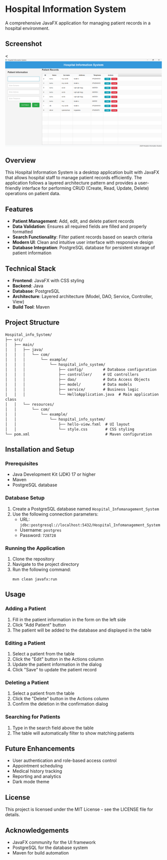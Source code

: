 # Hospital Information System

A comprehensive JavaFX application for managing patient records in a hospital environment.

## Screenshot

<![img.png](img.png)


## Overview

This Hospital Information System is a desktop application built with JavaFX that allows hospital staff to manage patient records efficiently. The application follows a layered architecture pattern and provides a user-friendly interface for performing CRUD (Create, Read, Update, Delete) operations on patient data.

## Features

- **Patient Management**: Add, edit, and delete patient records
- **Data Validation**: Ensures all required fields are filled and properly formatted
- **Search Functionality**: Filter patient records based on search criteria
- **Modern UI**: Clean and intuitive user interface with responsive design
- **Database Integration**: PostgreSQL database for persistent storage of patient information

## Technical Stack

- **Frontend**: JavaFX with CSS styling
- **Backend**: Java
- **Database**: PostgreSQL
- **Architecture**: Layered architecture (Model, DAO, Service, Controller, View)
- **Build Tool**: Maven

## Project Structure

```
Hospital_info_System/
├── src/
│   ├── main/
│   │   ├── java/
│   │   │   └── com/
│   │   │       └── example/
│   │   │           └── hospital_info_system/
│   │   │               ├── config/         # Database configuration
│   │   │               ├── controller/     # UI controllers
│   │   │               ├── dao/            # Data Access Objects
│   │   │               ├── model/          # Data models
│   │   │               ├── service/        # Business logic
│   │   │               └── HelloApplication.java  # Main application class
│   │   └── resources/
│   │       └── com/
│   │           └── example/
│   │               └── hospital_info_system/
│   │                   ├── hello-view.fxml  # UI layout
│   │                   └── style.css        # CSS styling
└── pom.xml                                  # Maven configuration
```

## Installation and Setup

### Prerequisites

- Java Development Kit (JDK) 17 or higher
- Maven
- PostgreSQL database

### Database Setup

1. Create a PostgreSQL database named `Hospital_Infomanagement_System`
2. Use the following connection parameters:
   - URL: `jdbc:postgresql://localhost:5432/Hospital_Infomanagement_System`
   - Username: `postgres`
   - Password: `728728`

### Running the Application

1. Clone the repository
2. Navigate to the project directory
3. Run the following command:
   ```
   mvn clean javafx:run
   ```

## Usage

### Adding a Patient

1. Fill in the patient information in the form on the left side
2. Click "Add Patient" button
3. The patient will be added to the database and displayed in the table

### Editing a Patient

1. Select a patient from the table
2. Click the "Edit" button in the Actions column
3. Update the patient information in the dialog
4. Click "Save" to update the patient record

### Deleting a Patient

1. Select a patient from the table
2. Click the "Delete" button in the Actions column
3. Confirm the deletion in the confirmation dialog

### Searching for Patients

1. Type in the search field above the table
2. The table will automatically filter to show matching patients

## Future Enhancements

- User authentication and role-based access control
- Appointment scheduling
- Medical history tracking
- Reporting and analytics
- Dark mode theme

## License

This project is licensed under the MIT License - see the LICENSE file for details.

## Acknowledgements

- JavaFX community for the UI framework
- PostgreSQL for the database system
- Maven for build automation
